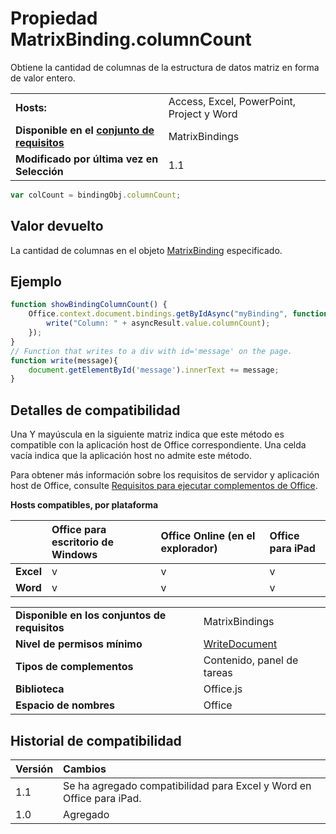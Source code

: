 
# <a name="matrixbinding.columncount-property"></a>Propiedad MatrixBinding.columnCount
Obtiene la cantidad de columnas de la estructura de datos matriz en forma de valor entero.

|||
|:-----|:-----|
|**Hosts:**|Access, Excel, PowerPoint, Project y Word|
|**Disponible en el [conjunto de requisitos](../../docs/overview/specify-office-hosts-and-api-requirements.md)**|MatrixBindings|
|**Modificado por última vez en Selección**|1.1|

```js
var colCount = bindingObj.columnCount;
```


## <a name="return-value"></a>Valor devuelto

La cantidad de columnas en el objeto [MatrixBinding](../../reference/shared/binding.matrixbinding.md) especificado.


## <a name="example"></a>Ejemplo




```js
function showBindingColumnCount() {
    Office.context.document.bindings.getByIdAsync("myBinding", function (asyncResult) {
        write("Column: " + asyncResult.value.columnCount);
    });
}
// Function that writes to a div with id='message' on the page.
function write(message){
    document.getElementById('message').innerText += message; 
}
```




## <a name="support-details"></a>Detalles de compatibilidad


Una Y mayúscula en la siguiente matriz indica que este método es compatible con la aplicación host de Office correspondiente. Una celda vacía indica que la aplicación host no admite este método.

Para obtener más información sobre los requisitos de servidor y aplicación host de Office, consulte [Requisitos para ejecutar complementos de Office](../../docs/overview/requirements-for-running-office-add-ins.md).


**Hosts compatibles, por plataforma**


||**Office para escritorio de Windows**|**Office Online (en el explorador)**|**Office para iPad**|
|:-----|:-----|:-----|:-----|
|**Excel**|v|v|v|
|**Word**|v|v|v|

|||
|:-----|:-----|
|**Disponible en los conjuntos de requisitos**|MatrixBindings|
|**Nivel de permisos mínimo**|[WriteDocument](../../docs/develop/requesting-permissions-for-api-use-in-content-and-task-pane-add-ins.md)|
|**Tipos de complementos**|Contenido, panel de tareas|
|**Biblioteca**|Office.js|
|**Espacio de nombres**|Office|

## <a name="support-history"></a>Historial de compatibilidad

|**Versión**|**Cambios**|
|:-----|:-----|
|1.1|Se ha agregado compatibilidad para Excel y Word en Office para iPad.|
|1.0|Agregado|
